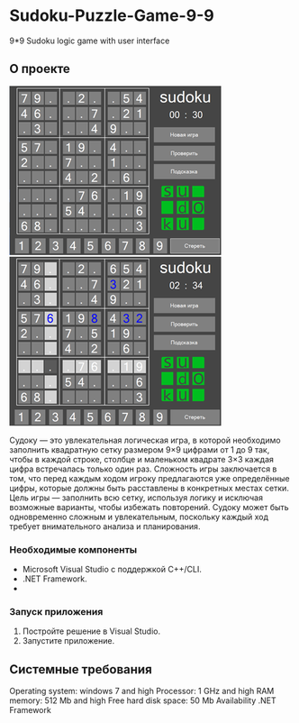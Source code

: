 # Sudoku-Puzzle-Game-9-9
9*9 Sudoku logic game with user interface

##  О проекте
![screenshot_sudoku1](https://github.com/sergxlove/sudoku_winforms/blob/master/screenshots/screenshot1.png?raw=true)
![screenshot_sudoku2](https://github.com/sergxlove/sudoku_winforms/blob/master/screenshots/screenshots2.png?raw=true)

Судоку — это увлекательная логическая игра, в которой необходимо заполнить квадратную сетку размером 9×9 цифрами от 1 до 9 так, чтобы в каждой строке, столбце и маленьком квадрате 3×3 каждая цифра встречалась только один раз.
Сложность игры заключается в том, что перед каждым ходом игроку предлагаются уже определённые цифры, которые должны быть расставлены в конкретных местах сетки. Цель игры — заполнить всю сетку, используя логику и исключая возможные варианты, чтобы избежать повторений.
Судоку может быть одновременно сложным и увлекательным, поскольку каждый ход требует внимательного анализа и планирования.

### Необходимые компоненты

- Microsoft Visual Studio с поддержкой C++/CLI.
- .NET Framework.
- 
### Запуск приложения

1. Постройте решение в Visual Studio.
2. Запустите приложение.

## Системные требования
Operating system: windows 7 and high
Processor: 1 GHz and high 
RAM memory: 512 Mb and high
Free hard disk space: 50 Mb 
Availability .NET Framework 
